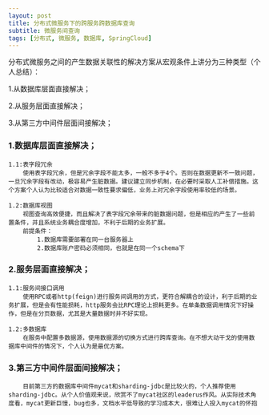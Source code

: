 ```yaml
---
layout: post
title: 分布式微服务下的跨服务跨数据库查询
subtitle: 微服务间查询
tags: [分布式, 微服务, 数据库, SpringCloud]
---
```


分布式微服务之间的产生数据关联性的解决方案从宏观条件上讲分为三种类型（个人总结）：

1.从数据库层面直接解决；

2.从服务层面直接解决；

3.从第三方中间件层面间接解决；

### 1.数据库层面直接解决；

```
1.1:表字段冗余
	使用表字段冗余，但是冗余字段不能太多，一般不多于4个。否则在数据更新不一致问题，一旦冗余字段有改动，极容易产生脏数据。建议建立同步机制，在必要时采取人工补偿措施。这个方案个人认为比较适合对数据一致性要求偏低，业务上对冗余字段使用率较低的场景。
	
1.2:数据库视图
	视图查询高效便捷，而且解决了表字段冗余带来的脏数据问题，但是相应的产生了一些前置条件，并且系统业务耦合度增加，不利于后期的业务扩展。
	前提条件：
		1.数据库需要部署在同一台服务器上
		2.数据库账户密码必须相同，也就是在同一个schema下
```
### 2.服务层面直接解决；

```
1.1:服务间接口调用
	使用RPC或者http(feign)进行服务间调用的方式，更符合解耦合的设计，利于后期的业务扩展，但是会有性能损耗，http服务会比RPC理论上损耗更多。在单条数据调用情况下好操作，但是在分页数据，尤其是大量数据时并不好实现。
	
1.2:多数据库
	在服务中配置多数据源，使用数据源的切换方式进行跨库查询。在不想大动干戈的使用数据库中间件的情况下，个人认为是最优方案。
```
### 3.第三方中间件层面间接解决；

```
	目前第三方的数据库中间件mycat和sharding-jdbc是比较火的，个人推荐使用sharding-jdbc。从个人价值观来说，欣赏不了mycat社区的leaderus作风。从实际技术角度看，mycat更新巨慢，bug也多，文档水平低导致的学习成本大，很难让人投入mycat的怀抱
```



